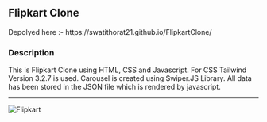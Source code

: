 <h2>Flipkart Clone</h3>
Depolyed here :- https://swatithorat21.github.io/FlipkartClone/
<h3>Description</h3>
This is Flipkart Clone using HTML, CSS and Javascript.
For CSS Tailwind Version 3.2.7 is used.
Carousel is created using Swiper.JS Library.
All data has been stored in the JSON file which is rendered by javascript.
<hr>
<img src="./Screenshotflipkart" alt="Flipkart">


